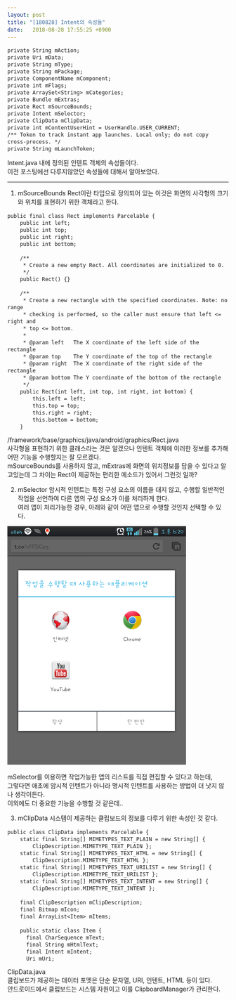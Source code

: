 ```yaml
---
layout: post
title: "[180828] Intent의 속성들"
date:   2018-08-28 17:55:25 +0900
---
```


~~~
private String mAction;
private Uri mData;
private String mType;
private String mPackage;
private ComponentName mComponent;
private int mFlags;
private ArraySet<String> mCategories;
private Bundle mExtras;
private Rect mSourceBounds;
private Intent mSelector;
private ClipData mClipData;
private int mContentUserHint = UserHandle.USER_CURRENT;
/** Token to track instant app launches. Local only; do not copy cross-process. */
private String mLaunchToken;
~~~

Intent.java 내에 정의된 인텐트 객체의 속성들이다.<br>
이전 포스팅에선 다루지않았던 속성들에 대해서 알아보았다.

---

1. mSourceBounds
Rect이란 타입으로 정의되어 있는 이것은 화면의 사각형의 크기와 위치를 표현하기 위한 객체라고 한다.<br>

~~~
public final class Rect implements Parcelable {
    public int left;
    public int top;
    public int right;
    public int bottom;

    /**
     * Create a new empty Rect. All coordinates are initialized to 0.
     */
    public Rect() {}

    /**
     * Create a new rectangle with the specified coordinates. Note: no range
     * checking is performed, so the caller must ensure that left <= right and
     * top <= bottom.
     *
     * @param left   The X coordinate of the left side of the rectangle
     * @param top    The Y coordinate of the top of the rectangle
     * @param right  The X coordinate of the right side of the rectangle
     * @param bottom The Y coordinate of the bottom of the rectangle
     */
    public Rect(int left, int top, int right, int bottom) {
        this.left = left;
        this.top = top;
        this.right = right;
        this.bottom = bottom;
    }
~~~
/framework/base/graphics/java/android/graphics/Rect.java<br>
사각형을 표현하기 위한 클래스라는 것은 알겠으나 인텐트 객체에 이러한 정보를 추가해 어떤 기능을 수행할지는 잘 모르겠다.<br>
mSourceBounds를 사용하지 않고, mExtras에 화면의 위치정보를 담을 수 있다고 알고있는데 그 차이는 Rect이 제공하는 편리한 메소드가 있어서 그런것 일까?

2. mSelector
암시적 인텐트는 특정 구성 요소의 이름을 대지 않고, 수행할 일반적인 작업을 선언하여 다른 앱의 구성 요소가 이를 처리하게 한다.<br>
여러 앱이 처리가능한 경우, 아래와 같이 어떤 앱으로 수행할 것인지 선택할 수 있다.<br>

<img src="/assets/images/ss.png">

mSelector를 이용하면 작업가능한 앱의 리스트를 직접 편집할 수 있다고 하는데,<br>
그렇다면 애초에 암시적 인텐트가 아니라 명시적 인텐트를 사용하는 방법이 더 낫지 않나 생각이든다.<br>
이외에도 더 중요한 기능을 수행할 것 같은데..<br>

3. mClipData
시스템이 제공하는 클립보드의 정보를 다루기 위한 속성인 것 같다.

~~~
public class ClipData implements Parcelable {
    static final String[] MIMETYPES_TEXT_PLAIN = new String[] {
        ClipDescription.MIMETYPE_TEXT_PLAIN };
    static final String[] MIMETYPES_TEXT_HTML = new String[] {
        ClipDescription.MIMETYPE_TEXT_HTML };
    static final String[] MIMETYPES_TEXT_URILIST = new String[] {
        ClipDescription.MIMETYPE_TEXT_URILIST };
    static final String[] MIMETYPES_TEXT_INTENT = new String[] {
        ClipDescription.MIMETYPE_TEXT_INTENT };

    final ClipDescription mClipDescription;
    final Bitmap mIcon;
    final ArrayList<Item> mItems;

    public static class Item {
      final CharSequence mText;
      final String mHtmlText;
      final Intent mIntent;
      Uri mUri;

~~~
ClipData.java <br>
클립보드가 제공하는 데이터 포멧은 단순 문자열, URI, 인텐트, HTML 등이 있다.<br>
안드로이드에서 클립보드는 시스템 자원이고 이를 ClipboardManager가 관리한다.

